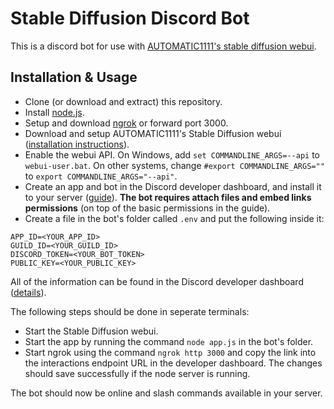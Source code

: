 # Stable Diffusion Discord Bot
This is a discord bot for use with [AUTOMATIC1111's stable diffusion webui](https://github.com/AUTOMATIC1111/stable-diffusion-webui).
## Installation & Usage
- Clone (or download and extract) this repository.
- Install [node.js](https://nodejs.org).
- Setup and download [ngrok](https://ngrok.com) or forward port 3000.
- Download and setup AUTOMATIC1111's Stable Diffusion webui ([installation instructions](https://github.com/AUTOMATIC1111/stable-diffusion-webui#installation-and-running)).
- Enable the webui API. On Windows, add `set COMMANDLINE_ARGS=--api` to `webui-user.bat`. On other systems, change `#export COMMANDLINE_ARGS=""` to `export COMMANDLINE_ARGS="--api"`.
- Create an app and bot in the Discord developer dashboard, and install it to your server ([guide](https://discord.com/developers/docs/getting-started#creating-an-app)). **The bot requires attach files and embed links permissions** (on top of the basic permissions in the guide).
- Create a file in the bot's folder called `.env` and put the following inside it:
```
APP_ID=<YOUR_APP_ID>
GUILD_ID=<YOUR_GUILD_ID>
DISCORD_TOKEN=<YOUR_BOT_TOKEN>
PUBLIC_KEY=<YOUR_PUBLIC_KEY>
```
All of the information can be found in the Discord developer dashboard ([details](https://discord.com/developers/docs/getting-started#adding-credentials)).

The following steps should be done in seperate terminals:
- Start the Stable Diffusion webui.
- Start the app by running the command `node app.js` in the bot's folder.
- Start ngrok using the command `ngrok http 3000` and copy the link into the interactions endpoint URL in the developer dashboard. The changes should save successfully if the node server is running.

The bot should now be online and slash commands available in your server.
